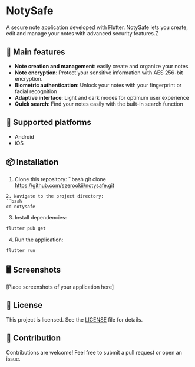 # NotySafe
A secure note application developed with Flutter. NotySafe lets you create, edit and manage your notes with advanced security features.Z
## 🔐 Main features
- **Note creation and management**: easily create and organize your notes
- **Note encryption**: Protect your sensitive information with AES 256-bit encryption.
- **Biometric authentication**: Unlock your notes with your fingerprint or facial recognition
- **Adaptive interface**: Light and dark modes for optimum user experience
- **Quick search**: Find your notes easily with the built-in search function
## 📱 Supported platforms
- Android
- iOS
## 📦 Installation
1. Clone this repository:
``bash
git clone https://github.com/szerookii/notysafe.git
```
2. Navigate to the project directory:
``bash
cd notysafe
```
3. Install dependencies:
```bash
flutter pub get
```
4. Run the application:
```bash
flutter run
```
## 🖥️ Screenshots
[Place screenshots of your application here]

## 📄 License
This project is licensed. See the [LICENSE](LICENSE) file for details.

## 🤝 Contribution
Contributions are welcome! Feel free to submit a pull request or open an issue.